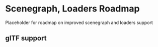 # Scenegraph, Loaders Roadmap

Placeholder for roadmap on improved scenegraph and loaders support

## glTF support